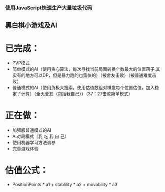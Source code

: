 ### 使用JavaScript快速生产大量垃圾代码

## 黑白棋小游戏及AI

# 已完成：
* PVP模式
* 简单模式的AI（使用贪心算法，每次寻找当前局面转换个数最大的位置落子,其实有的地方可以DP，但是暴力跑的也蛮快的）（被舍友击败）（被普通难度击败）
* 普通模式的AI（使用负极大搜索，使用估值数组对棋盘每个位置估值，加入稳定子计算）（全灭舍友（包括我自己））（37：27击败简单模式）

# 正在做：
* 加强版普通模式的AI
* AI对局模式（我 吃 我 自 己）
* 使用机器学习方法调参
* 完善游戏体验

# 估值公式：
* PositionPoints * a1 + stablility * a2 + movability * a3 
